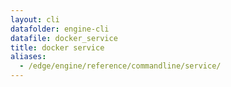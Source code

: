 ```yaml
---
layout: cli
datafolder: engine-cli
datafile: docker_service
title: docker service
aliases:
  - /edge/engine/reference/commandline/service/
---
```

<!--
This page is automatically generated from Docker's source code. If you want to
suggest a change to the text that appears here, open a ticket or pull request
in the source repository on GitHub:

https://github.com/docker/cli
-->


